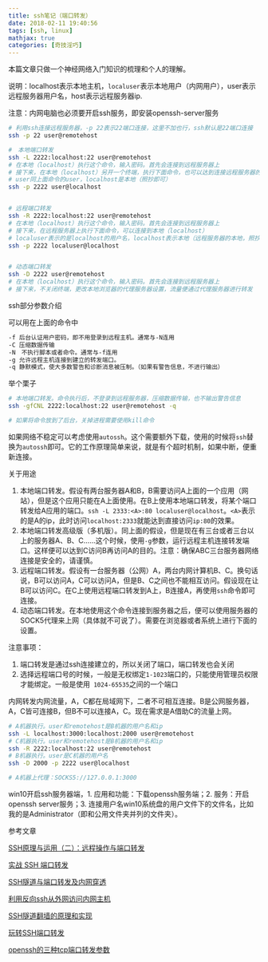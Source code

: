 ```yaml
---
title: ssh笔记（端口转发）
date: 2018-02-11 19:40:56
tags: [ssh, linux]
mathjax: true
categories: [奇技淫巧]
---
```


本篇文章只做一个神经网络入门知识的梳理和个人的理解。

<!-- more -->


说明：localhost表示本地主机，`localuser`表示本地用户（内网用户），user表示远程服务器用户名，host表示远程服务器ip.

注意：内网电脑也必须要开启ssh服务，即安装openssh-server服务

```bash
# 利用ssh连接远程服务器，-p 22表示22端口连接，这里不加也行，ssh默认是22端口连接
ssh -p 22 user@remotehost
```



```bash
#　本地端口转发
ssh -L 2222:localhost:22 user@remotehost
# 在本地（localhost）执行这个命令，输入密码。首先会连接到远程服务器上
# 接下来，在本地（localhost）另开一个终端，执行下面命令，也可以达到连接远程服务器的作用
# user同上面命令的user，localhost是本地（照抄即可）
ssh -p 2222 user@localhost


# 远程端口转发
ssh -R 2222:localhost:22 user@remotehost
# 在本地（localhost）执行这个命令，输入密码。首先会连接到远程服务器上
# 接下来，在远程服务器上执行下面命令，可以连接到本地（localhost）
# localuser表示的是localhost的用户名，localhost表示本地（远程服务器的本地，照抄即可）
ssh -p 2222 localuser@localhost


# 动态端口转发
ssh -D 2222 user@remotehost
# 在本地（localhost）执行这个命令，输入密码。首先会连接到远程服务器上
# 接下来，不关闭终端，更改本地浏览器的代理服务器设置，流量便通过代理服务器进行转发
```

ssh部分参数介绍

可以用在上面的命令中

```bash
-f 后台认证用户密码，即不用登录到远程主机。通常与-N连用
-C 压缩数据传输
-N　不执行脚本或者命令。通常与-f连用
-g 允许远程主机连接到建立的转发端口。
-q 静默模式，使大多数警告和诊断消息被压制。（如果有警告信息，不进行输出）
```

举个栗子

```bash
# 本地端口转发。命令执行后，不登录到远程服务器，压缩数据传输，也不输出警告信息
ssh -gfCNL 2222:localhost:22 user@remotehost -q

# 如果将命令放到了后台，关掉进程需要使用kill命令
```

如果网络不稳定可以考虑使用`autossh`。这个需要额外下载，使用的时候将`ssh`替换为`autossh`即可。它的工作原理简单来说，就是有个超时机制，如果中断，便重新连接。





关于用途

1. 本地端口转发。假设有两台服务器A和B，B需要访问A上面的一个应用（网站），但是这个应用只能在A上面使用。在B上使用本地端口转发，将某个端口转发给A应用的端口。`ssh -L 2333:<A>:80 localuser@localhost`。`<A>`表示的是A的ip，此时访问`localhost:2333`就能达到直接访问`ip:80`的效果。
2. 本地端口转发高级版（多机版）。同上面的假设，但是现在有三台或者三台以上的服务器A、B、C……这个时候，使用`-g`参数，运行远程主机连接转发端口。这样便可以达到C访问B再访问A的目的。注意：确保ABC三台服务器网络连接是安全的，请谨慎。
3. 远程端口转发。假设有一台服务器（公网）A，两台内网计算机B、C。换句话说，B可以访问A，C可以访问A，但是B、C之间也不能相互访问。假设现在让B可以访问C。在C上使用远程端口转发到A上，B连接A，再使用`ssh`命令即可连接。
4. 动态端口转发。在本地使用这个命令连接到服务器之后，便可以使用服务器的SOCK5代理来上网（具体就不可说了）。需要在浏览器或者系统上进行下面的设置。

注意事项：

1. 端口转发是通过ssh连接建立的，所以关闭了端口，端口转发也会关闭
2. 选择远程端口号的时候，一般是无权绑定`1-1023`端口的，只能使用管理员权限才能绑定。一般是使用` 1024-65535`之间的一个端口





内网转发内网流量，A，C都在局域网下，二者不可相互连接。B是公网服务器，A，C皆可连接B，但B不可以连接A，C。现在需求是A借助C的流量上网。

```bash
# A机器执行。user和remotehost是B机器的用户名和ip
ssh -L localhost:3000:localhost:2000 user@remotehost
# C机器执行。user和remotehost是B机器的用户名和ip
ssh -R 2222:localhost:22 user@remotehost
# B机器执行。user是C机器的用户名
ssh -D 2000 -p 2222 user@localhost

# A机器上代理：SOCKS5://127.0.0.1:3000
```



win10开启ssh服务器端，1. 应用和功能：下载openssh服务端；2. 服务：开启openssh server服务；3. 连接用户名win10系统盘的用户文件下的文件名，比如我的是Administrator（即和公用文件夹并列的文件夹）。



参考文章

[SSH原理与运用（二）：远程操作与端口转发](http://www.ruanyifeng.com/blog/2011/12/ssh_port_forwarding.html)

[实战 SSH 端口转发](https://www.ibm.com/developerworks/cn/linux/l-cn-sshforward/)

[SSH隧道与端口转发及内网穿透](http://blog.creke.net/722.html)

[利用反向ssh从外网访问内网主机](https://blog.mythsman.com/2017/01/14/1/)

[SSH隧道翻墙的原理和实现](http://www.pchou.info/linux/2015/11/01/ssh-tunnel.html)

[玩转SSH端口转发](https://blog.fundebug.com/2017/04/24/ssh-port-forwarding/)

[openssh的三种tcp端口转发参数](https://www.ibm.com/developerworks/community/blogs/5144904d-5d75-45ed-9d2b-cf1754ee936a/entry/20160911?lang=en)

